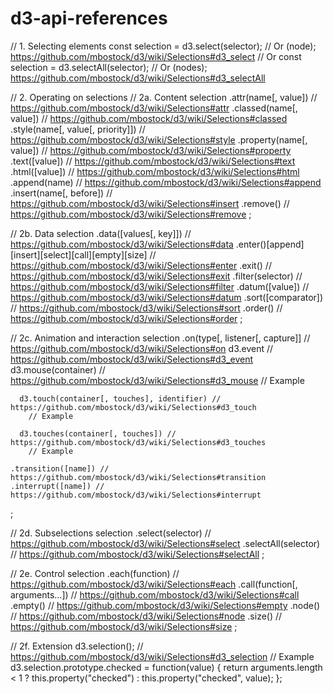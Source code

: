 # d3-api-references

// 1. Selecting elements
const selection = d3.select(selector); // Or (node); https://github.com/mbostock/d3/wiki/Selections#d3_select
// Or
const selection = d3.selectAll(selector); // Or (nodes); https://github.com/mbostock/d3/wiki/Selections#d3_selectAll

// 2. Operating on selections
// 2a. Content
selection
    .attr(name[, value]) // https://github.com/mbostock/d3/wiki/Selections#attr
    .classed(name[, value]) // https://github.com/mbostock/d3/wiki/Selections#classed
    .style(name[, value[, priority]]) // https://github.com/mbostock/d3/wiki/Selections#style
    .property(name[, value]) // https://github.com/mbostock/d3/wiki/Selections#property
    .text([value]) // https://github.com/mbostock/d3/wiki/Selections#text
    .html([value]) // https://github.com/mbostock/d3/wiki/Selections#html
  .append(name) // https://github.com/mbostock/d3/wiki/Selections#append
    .insert(name[, before]) // https://github.com/mbostock/d3/wiki/Selections#insert
    .remove() // https://github.com/mbostock/d3/wiki/Selections#remove
;

// 2b. Data
selection
    .data([values[, key]]) // https://github.com/mbostock/d3/wiki/Selections#data
  .enter()[append][insert][select][call][empty][size] // https://github.com/mbostock/d3/wiki/Selections#enter
    .exit() // https://github.com/mbostock/d3/wiki/Selections#exit
    .filter(selector) // https://github.com/mbostock/d3/wiki/Selections#filter
    .datum([value]) // https://github.com/mbostock/d3/wiki/Selections#datum
    .sort([comparator]) // https://github.com/mbostock/d3/wiki/Selections#sort
    .order() // https://github.com/mbostock/d3/wiki/Selections#order
;

// 2c. Animation and interaction
selection
    .on(type[, listener[, capture]] // https://github.com/mbostock/d3/wiki/Selections#on
      d3.event // https://github.com/mbostock/d3/wiki/Selections#d3_event
      d3.mouse(container) // https://github.com/mbostock/d3/wiki/Selections#d3_mouse
        // Example

      d3.touch(container[, touches], identifier) // https://github.com/mbostock/d3/wiki/Selections#d3_touch
        // Example

      d3.touches(container[, touches]) // https://github.com/mbostock/d3/wiki/Selections#d3_touches
        // Example

    .transition([name]) // https://github.com/mbostock/d3/wiki/Selections#transition
    .interrupt([name]) // https://github.com/mbostock/d3/wiki/Selections#interrupt
;

// 2d. Subselections
selection
  .select(selector) // https://github.com/mbostock/d3/wiki/Selections#select
  .selectAll(selector) // https://github.com/mbostock/d3/wiki/Selections#selectAll
;

// 2e. Control
selection
    .each(function) // https://github.com/mbostock/d3/wiki/Selections#each
    .call(function[, arguments…]) // https://github.com/mbostock/d3/wiki/Selections#call
    .empty() // https://github.com/mbostock/d3/wiki/Selections#empty
    .node() // https://github.com/mbostock/d3/wiki/Selections#node
    .size() // https://github.com/mbostock/d3/wiki/Selections#size
;

// 2f. Extension
d3.selection(); // https://github.com/mbostock/d3/wiki/Selections#d3_selection
    // Example
    d3.selection.prototype.checked = function(value) {
      return arguments.length < 1
        ? this.property("checked")
        : this.property("checked", value);
    };
